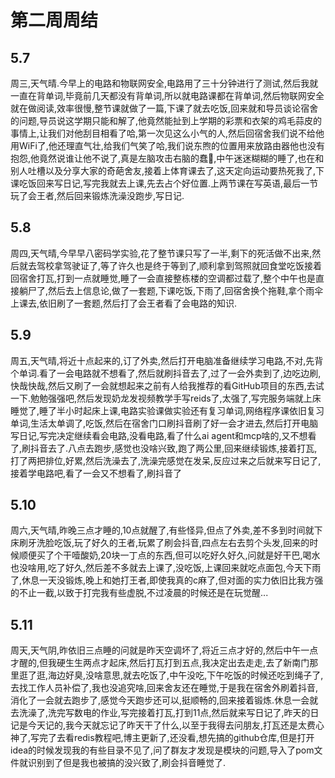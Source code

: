 # 第二周周结

## 5.7
  周三,天气晴.今早上的电路和物联网安全,电路用了三十分钟进行了测试,然后我就一直在背单词,毕竟前几天都没有背单词,所以就电路课都在背单词,然后物联网安全就在做阅读,效率很慢,整节课就做了一篇,下课了就去吃饭,回来就和导员谈论宿舍的问题,导员说这学期只能和解了,他竟然能扯到上学期的彩票和衣架的鸡毛蒜皮的事情上,让我们对他刮目相看了哈,第一次见这么小气的人,然后回宿舍我们说不给他用WiFi了,他还理直气壮,给我们气笑了哈,我们说东煦的位置用来放路由器他也没有抱怨,他竟然说谁让他不说了,真是左脑攻击右脑的蠢🐖,中午迷迷糊糊的睡了,也在和别人吐槽以及分享大家的奇葩舍友,接着上体育课去了,这天定向运动要热死我了,下课吃饭回来写日记,写完我就去上课,先去占个好位置.上两节课在写英语,最后一节玩了会王者,然后回来锻炼洗澡没跑步,写日记.
## 5.8
  周四,天气晴,今早早八密码学实验,花了整节课只写了一半,剩下的死活做不出来,然后就去驾校拿驾驶证了,等了许久也是终于等到了,顺利拿到驾照就回食堂吃饭接着回宿舍打瓦,打到一点就睡觉,睡了一会直接整栋楼的空调都过载了,整个中午也是直接躺尸了,然后去上信息论,做了一套题,下课吃饭,下雨了,回宿舍换个拖鞋,拿个雨伞上课去,依旧刷了一套题,然后打了会王者看了会电路的知识.
## 5.9
  周五,天气晴,将近十点起来的,订了外卖,然后打开电脑准备继续学习电路,不对,先背个单词.看了一会电路就不想看了,然后就刷抖音去了,过了一会外卖到了,边吃边刷,快哉快哉,然后又刷了一会就想起来之前有人给我推荐的看GitHub项目的东西,去试一下.勉勉强强吧,然后发现奶龙发视频教学手写reids了,太强了,写完服务端就上床睡觉了,睡了半小时起床上课,电路实验课做实验还有复习单词,网络程序课依旧复习单词,生活太单调了,吃饭,然后在宿舍门口刷抖音刷了好一会才进去,然后打开电脑写日记,写完决定继续看会电路,没看电路,看了什么ai agent和mcp啥的,又不想看了,刷抖音去了.八点去跑步,感觉也没啥兴致,跑了两公里,回来继续锻炼,接着打瓦,打了两把排位,好累,然后洗澡去了,洗澡完感觉在发呆,反应过来之后就来写日记了,接着学电路吧,看了一会又不想看了,刷抖音了
## 5.10
  周六,天气晴,昨晚三点才睡的,10点就醒了,有些怪异,但点了外卖,差不多到时间就下床刷牙洗脸吃饭,玩了好久的王者,玩累了刷会抖音,四点左右去剪个头发,回来的时候顺便买了个干噎酸奶,20块一丁点的东西,但可以吃好久好久,问就是好干巴,喝水也没啥用,吃了好久,然后差不多就去上课了,没吃饭,上课回来就吃点面包,今天下雨了,休息一天没锻炼,晚上和她打王者,即使我真的c麻了,但对面的实力依旧比我方强的不止一截,以致于打完我有些虚脱,不过凌晨的时候还是在玩觉醒...
## 5.11
  周天,天气阴,昨依旧三点睡的问就是昨天空调坏了,将近三点才好的,然后中午一点才醒的,但我硬生生两点才起床,然后打瓦打到五点,我决定出去走走,去了新南门那里逛了逛,海边好臭,没啥意思,就去吃饭了,中午没吃,下午吃饭的时候还吃到绳子了,去找工作人员补偿了,我也没追究啥,回来舍友还在睡觉,于是我在宿舍外刷着抖音,消化了一会就去跑步了,感觉今天跑步还可以,挺顺畅的,回来接着锻炼.休息一会就去洗澡了,洗完写数电的作业,写完接着打瓦,打到11点,然后就来写日记了,昨天的日记是今天记的,我今天就忘记了昨天干了什么,以至于我得去问朋友,打瓦还是太费心神了,写完了去看redis教程吧,博主更新了,还没看,想先搞的github仓库,但是打开idea的时候发现我的有些目录不见了,问了群友才发现是模块的问题,导入了pom文件就识别到了但是我也被搞的没兴致了,刷会抖音睡觉了.
